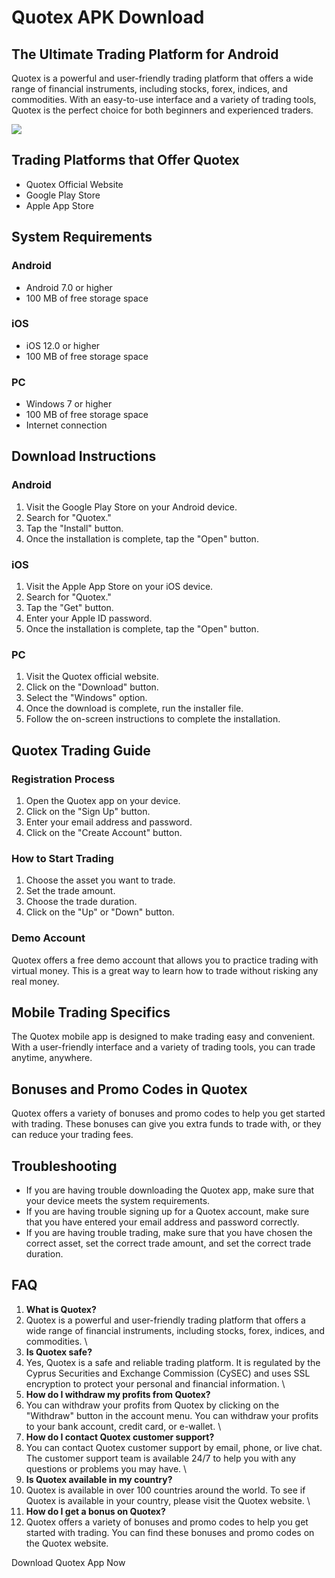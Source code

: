 # Quotex APK Download

## The Ultimate Trading Platform for Android

Quotex is a powerful and user-friendly trading platform that offers a
wide range of financial instruments, including stocks, forex, indices,
and commodities. With an easy-to-use interface and a variety of trading
tools, Quotex is the perfect choice for both beginners and experienced
traders.

[![](https://static.quotex.io/files/5_en/300_250.jpg)](https://traff.sbs/brokerqxsignupf)

## Trading Platforms that Offer Quotex

-   Quotex Official Website
-   Google Play Store
-   Apple App Store

## System Requirements

### Android

-   Android 7.0 or higher
-   100 MB of free storage space

### iOS

-   iOS 12.0 or higher
-   100 MB of free storage space

### PC

-   Windows 7 or higher
-   100 MB of free storage space
-   Internet connection

## Download Instructions

### Android

1.  Visit the Google Play Store on your Android device.
2.  Search for "Quotex."
3.  Tap the "Install" button.
4.  Once the installation is complete, tap the "Open" button.

### iOS

1.  Visit the Apple App Store on your iOS device.
2.  Search for "Quotex."
3.  Tap the "Get" button.
4.  Enter your Apple ID password.
5.  Once the installation is complete, tap the "Open" button.

### PC

1.  Visit the Quotex official website.
2.  Click on the "Download" button.
3.  Select the "Windows" option.
4.  Once the download is complete, run the installer file.
5.  Follow the on-screen instructions to complete the installation.

## Quotex Trading Guide

### Registration Process

1.  Open the Quotex app on your device.
2.  Click on the "Sign Up" button.
3.  Enter your email address and password.
4.  Click on the "Create Account" button.

### How to Start Trading

1.  Choose the asset you want to trade.
2.  Set the trade amount.
3.  Choose the trade duration.
4.  Click on the "Up" or "Down" button.

### Demo Account

Quotex offers a free demo account that allows you to practice trading
with virtual money. This is a great way to learn how to trade without
risking any real money.

## Mobile Trading Specifics

The Quotex mobile app is designed to make trading easy and convenient.
With a user-friendly interface and a variety of trading tools, you can
trade anytime, anywhere.

## Bonuses and Promo Codes in Quotex

Quotex offers a variety of bonuses and promo codes to help you get
started with trading. These bonuses can give you extra funds to trade
with, or they can reduce your trading fees.

## Troubleshooting

-   If you are having trouble downloading the Quotex app, make sure that
    your device meets the system requirements.
-   If you are having trouble signing up for a Quotex account, make sure
    that you have entered your email address and password correctly.
-   If you are having trouble trading, make sure that you have chosen
    the correct asset, set the correct trade amount, and set the correct
    trade duration.

## FAQ

1.  **What is Quotex?**
2.  Quotex is a powerful and user-friendly trading platform that offers
    a wide range of financial instruments, including stocks, forex,
    indices, and commodities.
    \
3.  **Is Quotex safe?**
4.  Yes, Quotex is a safe and reliable trading platform. It is regulated
    by the Cyprus Securities and Exchange Commission (CySEC) and uses
    SSL encryption to protect your personal and financial information.
    \
5.  **How do I withdraw my profits from Quotex?**
6.  You can withdraw your profits from Quotex by clicking on the
    "Withdraw" button in the account menu. You can withdraw your
    profits to your bank account, credit card, or e-wallet.
    \
7.  **How do I contact Quotex customer support?**
8.  You can contact Quotex customer support by email, phone, or live
    chat. The customer support team is available 24/7 to help you with
    any questions or problems you may have.
    \
9.  **Is Quotex available in my country?**
10. Quotex is available in over 100 countries around the world. To see
    if Quotex is available in your country, please visit the Quotex
    website.
    \
11. **How do I get a bonus on Quotex?**
12. Quotex offers a variety of bonuses and promo codes to help you get
    started with trading. You can find these bonuses and promo codes on
    the Quotex website.

Download Quotex App Now


